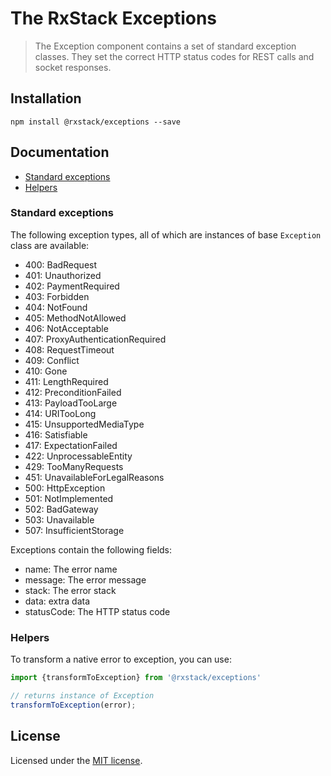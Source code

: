 # The RxStack Exceptions

> The Exception component contains a set of standard exception classes.
They set the correct HTTP status codes for REST calls and socket responses.

## Installation

```
npm install @rxstack/exceptions --save
```

## Documentation

* [Standard exceptions](#standard-exceptions)
* [Helpers](#helpers)

### <a name="standard-exceptions"></a>  Standard exceptions
The following exception types, all of which are instances of base `Exception` class are available:

- 400: BadRequest
- 401: Unauthorized
- 402: PaymentRequired
- 403: Forbidden
- 404: NotFound
- 405: MethodNotAllowed
- 406: NotAcceptable
- 407: ProxyAuthenticationRequired
- 408: RequestTimeout
- 409: Conflict
- 410: Gone
- 411: LengthRequired
- 412: PreconditionFailed
- 413: PayloadTooLarge
- 414: URITooLong
- 415: UnsupportedMediaType
- 416: Satisfiable
- 417: ExpectationFailed
- 422: UnprocessableEntity
- 429: TooManyRequests
- 451: UnavailableForLegalReasons
- 500: HttpException
- 501: NotImplemented
- 502: BadGateway
- 503: Unavailable
- 507: InsufficientStorage

Exceptions contain the following fields:

- name: The error name
- message: The error message
- stack: The error stack
- data: extra data
- statusCode: The HTTP status code

### <a name="helpers"></a> Helpers
To transform a native error to exception, you can use:

```typescript
import {transformToException} from '@rxstack/exceptions'

// returns instance of Exception
transformToException(error);
```

## License

Licensed under the [MIT license](LICENSE).
